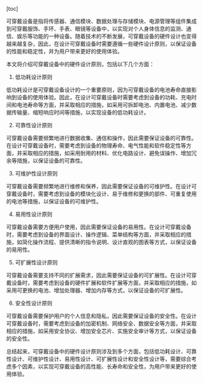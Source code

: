 
[toc]                    
                
                
可穿戴设备是指将传感器、通信模块、数据处理与存储模块、电源管理等组件集成到可穿戴服饰、手环、手表、眼镜等设备中，以实现对个人身体信息的监测、通信、娱乐等功能的一种设备。随着技术的不断发展，可穿戴设备的硬件设计也变得越来越复杂，因此，在设计可穿戴设备时需要遵循一些硬件设计原则，以保证设备的性能和稳定性，并为用户带来更好的使用体验。

本文将介绍可穿戴设备中的硬件设计原则，包括以下几个方面：

1. 低功耗设计原则

低功耗设计是可穿戴设备设计的一个重要原则，因为可穿戴设备的电池寿命直接影响到设备的使用体验。因此，在设计可穿戴设备时需要考虑到设备的功耗、充电时间和电池寿命等方面，并采取相应的措施，如采用可拆卸电池、内置电池、减少数据传输量、缩短响应时间等措施，以实现设备的低功耗设计。

2. 可靠性设计原则

可穿戴设备需要频繁地进行数据收集、通信和操作，因此需要保证设备的可靠性。在设计可穿戴设备时，需要考虑到设备的物理寿命、电气性能和软件稳定性等方面，并采取相应的措施，如采用耐用的材料、优化电路设计、避免误操作、增加冗余等措施，以保证设备的可靠性。

3. 可维护性设计原则

可穿戴设备需要频繁地进行维修和保养，因此需要保证设备的可维护性。在设计可穿戴设备时，需要考虑到设备的模块化设计、易于维修和更换的部件、可重复使用的电池等措施，以保证设备的可维护性。

4. 易用性设计原则

可穿戴设备需要方便用户使用，因此需要保证设备的易用性。在设计可穿戴设备时，需要考虑到设备的界面设计、操作逻辑、菜单结构等方面，并采取相应的措施，如简化操作流程、提供清晰的指令说明、设计直观的图表等方式，以保证设备的易用性。

5. 可扩展性设计原则

可穿戴设备需要支持不同的扩展需求，因此需要保证设备的可扩展性。在设计可穿戴设备时，需要考虑到设备的硬件扩展和软件扩展等方面，并采取相应的措施，如采用可更换的电池、增加处理器、增加内存等方式，以保证设备的可扩展性。

6. 安全性设计原则

可穿戴设备需要保护用户的个人信息和隐私，因此需要保证设备的安全性。在设计可穿戴设备时，需要考虑到设备的加密机制、网络安全、数据安全等方面，并采取相应的措施，如采用安全协议、增加安全芯片、实施安全审计等方式，以保证设备的安全性。

总结起来，可穿戴设备中的硬件设计原则涉及到多个方面，包括低功耗设计、可靠性设计、可维护性设计、易用性设计、可扩展性设计和安全性设计等，需要综合考虑多个因素，以实现可穿戴设备的高性能、长寿命和安全性，为用户带来更好的使用体验。

